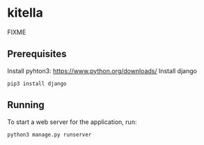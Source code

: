 # kitella

FIXME

## Prerequisites

Install pyhton3: https://www.python.org/downloads/
Install django

    pip3 install django 


## Running

To start a web server for the application, run:

    python3 manage.py runserver 
